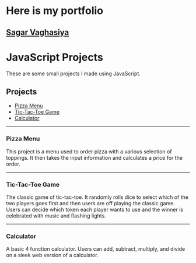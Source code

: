 # Here is my portfolio
## [Sagar Vaghasiya](./JS_Portfolio_Student/sample_index.html)
# JavaScript Projects

These are some small projects I made using JavaScript.

## Projects

- [Pizza Menu](./BasicJavascriptprojects/Pizza_project/pizza.html)
- [Tic-Tac-Toe Game](./TicTacToe/index.html)
- [Calculator](./Calculator/index.html)

---

### Pizza Menu

This project is a menu used to order pizza with a various selection of toppings. It then takes the input information and calculates a price for the order.

---

### Tic-Tac-Toe Game

The classic game of tic-tac-toe. It randomly rolls dice to select which of the two players goes first and then users are off playing the classic game. Users can decide which token each player wants to use and the winner is celebrated with music and flashing lights.

---

### Calculator

A basic 4 function calculator. Users can add, subtract, multiply, and divide on a sleek web version of a calculator.
